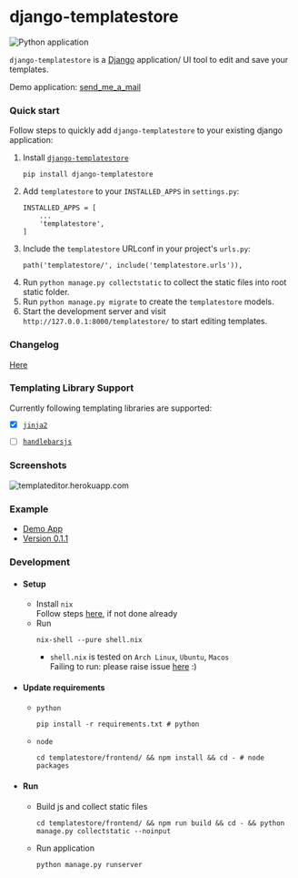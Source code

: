 # django-templatestore
![Python application](https://github.com/wilspi/django-templatestore/workflows/Python%20application/badge.svg?branch=master)     

`django-templatestore` is a [Django](https://www.djangoproject.com/) application/ UI tool to edit and save your templates. 

Demo application:  [send_me_a_mail]()

### Quick start
Follow steps to quickly add `django-templatestore` to your existing django application:  
1. Install [`django-templatestore`](https://pypi.org/project/django-templatestore/0.1/)
    ```
    pip install django-templatestore
    ```
2. Add `templatestore` to your `INSTALLED_APPS` in `settings.py`:
    ```
    INSTALLED_APPS = [
        ...
        'templatestore',
    ]
    ```
3. Include the `templatestore` URLconf in your project's `urls.py`:
    ```
    path('templatestore/', include('templatestore.urls')),
    ```
4. Run `python manage.py collectstatic` to collect the static files into root static folder.
5. Run `python manage.py migrate` to create the `templatestore` models.
6. Start the development server and visit `http://127.0.0.1:8000/templatestore/`
   to start editing templates.


### Changelog
[Here](https://github.com/wilspi/django-templatestore/releases)


### Templating Library Support
Currently following templating libraries are supported:
 - [x] [`jinja2`](https://www.palletsprojects.com/p/jinja/)
 - [ ] [`handlebarsjs`](https://handlebarsjs.com/guide/)


### Screenshots

![templateditor.herokuapp.com](https://i.imgur.com/ixPn47L.jpg)

### Example

* [Demo App](send_me_a_mail)
* [Version 0.1.1](https://templateditor.herokuapp.com)


### Development
* #### Setup

  * Install `nix`  
    Follow steps [here](https://gist.github.com/wilspi/aad81f832d030d80fca91dfa264a1f8a), if not done already
  * Run
    ```
    nix-shell --pure shell.nix
    ```
    * `shell.nix` is tested on `Arch Linux`, `Ubuntu`, `Macos`   
    Failing to run: please raise issue [here](/issues) :)

* #### Update requirements
  * `python`
    ```
    pip install -r requirements.txt # python
    ```
  * `node`
    ```
    cd templatestore/frontend/ && npm install && cd - # node packages
    ```

* #### Run
  * Build js and collect static files
    ```
    cd templatestore/frontend/ && npm run build && cd - && python manage.py collectstatic --noinput
    ```
  * Run application
    ```
    python manage.py runserver
    ```

  

